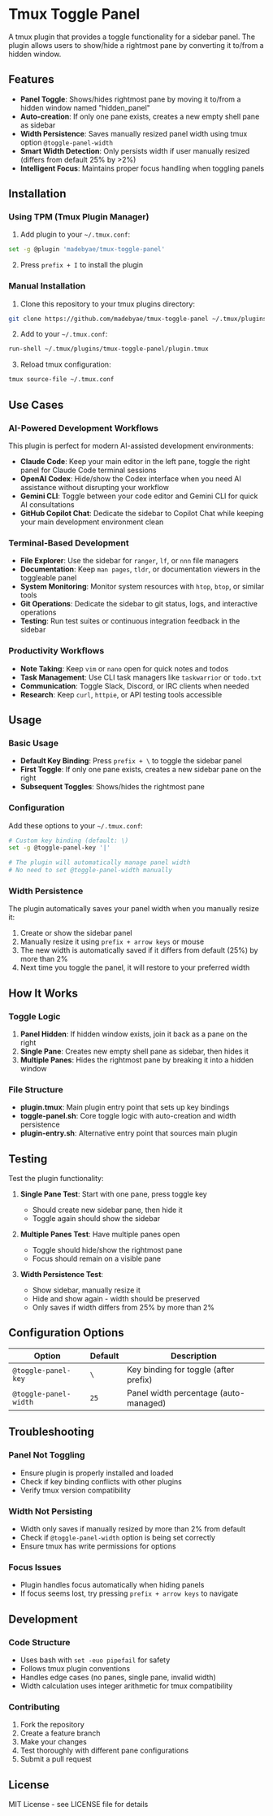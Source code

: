 # Tmux Toggle Panel

A tmux plugin that provides a toggle functionality for a sidebar panel. The plugin allows users to show/hide a rightmost pane by converting it to/from a hidden window.

## Features

- **Panel Toggle**: Shows/hides rightmost pane by moving it to/from a hidden window named "hidden_panel"
- **Auto-creation**: If only one pane exists, creates a new empty shell pane as sidebar
- **Width Persistence**: Saves manually resized panel width using tmux option `@toggle-panel-width`
- **Smart Width Detection**: Only persists width if user manually resized (differs from default 25% by >2%)
- **Intelligent Focus**: Maintains proper focus handling when toggling panels

## Installation

### Using TPM (Tmux Plugin Manager)

1. Add plugin to your `~/.tmux.conf`:
```bash
set -g @plugin 'madebyae/tmux-toggle-panel'
```

2. Press `prefix + I` to install the plugin

### Manual Installation

1. Clone this repository to your tmux plugins directory:
```bash
git clone https://github.com/madebyae/tmux-toggle-panel ~/.tmux/plugins/tmux-toggle-panel
```

2. Add to your `~/.tmux.conf`:
```bash
run-shell ~/.tmux/plugins/tmux-toggle-panel/plugin.tmux
```

3. Reload tmux configuration:
```bash
tmux source-file ~/.tmux.conf
```

## Use Cases

### AI-Powered Development Workflows

This plugin is perfect for modern AI-assisted development environments:

- **Claude Code**: Keep your main editor in the left pane, toggle the right panel for Claude Code terminal sessions
- **OpenAI Codex**: Hide/show the Codex interface when you need AI assistance without disrupting your workflow
- **Gemini CLI**: Toggle between your code editor and Gemini CLI for quick AI consultations
- **GitHub Copilot Chat**: Dedicate the sidebar to Copilot Chat while keeping your main development environment clean

### Terminal-Based Development

- **File Explorer**: Use the sidebar for `ranger`, `lf`, or `nnn` file managers
- **Documentation**: Keep `man pages`, `tldr`, or documentation viewers in the toggleable panel
- **System Monitoring**: Monitor system resources with `htop`, `btop`, or similar tools
- **Git Operations**: Dedicate the sidebar to git status, logs, and interactive operations
- **Testing**: Run test suites or continuous integration feedback in the sidebar

### Productivity Workflows

- **Note Taking**: Keep `vim` or `nano` open for quick notes and todos
- **Task Management**: Use CLI task managers like `taskwarrior` or `todo.txt`
- **Communication**: Toggle Slack, Discord, or IRC clients when needed
- **Research**: Keep `curl`, `httpie`, or API testing tools accessible

## Usage

### Basic Usage

- **Default Key Binding**: Press `prefix + \` to toggle the sidebar panel
- **First Toggle**: If only one pane exists, creates a new sidebar pane on the right
- **Subsequent Toggles**: Shows/hides the rightmost pane

### Configuration

Add these options to your `~/.tmux.conf`:

```bash
# Custom key binding (default: \)
set -g @toggle-panel-key '|'

# The plugin will automatically manage panel width
# No need to set @toggle-panel-width manually
```

### Width Persistence

The plugin automatically saves your panel width when you manually resize it:

1. Create or show the sidebar panel
2. Manually resize it using `prefix + arrow keys` or mouse
3. The new width is automatically saved if it differs from default (25%) by more than 2%
4. Next time you toggle the panel, it will restore to your preferred width

## How It Works

### Toggle Logic

1. **Panel Hidden**: If hidden window exists, join it back as a pane on the right
2. **Single Pane**: Creates new empty shell pane as sidebar, then hides it
3. **Multiple Panes**: Hides the rightmost pane by breaking it into a hidden window

### File Structure

- **plugin.tmux**: Main plugin entry point that sets up key bindings
- **toggle-panel.sh**: Core toggle logic with auto-creation and width persistence
- **plugin-entry.sh**: Alternative entry point that sources main plugin

## Testing

Test the plugin functionality:

1. **Single Pane Test**: Start with one pane, press toggle key
   - Should create new sidebar pane, then hide it
   - Toggle again should show the sidebar

2. **Multiple Panes Test**: Have multiple panes open
   - Toggle should hide/show the rightmost pane
   - Focus should remain on a visible pane

3. **Width Persistence Test**: 
   - Show sidebar, manually resize it
   - Hide and show again - width should be preserved
   - Only saves if width differs from 25% by more than 2%

## Configuration Options

| Option | Default | Description |
|--------|---------|-------------|
| `@toggle-panel-key` | `\` | Key binding for toggle (after prefix) |
| `@toggle-panel-width` | `25` | Panel width percentage (auto-managed) |

## Troubleshooting

### Panel Not Toggling
- Ensure plugin is properly installed and loaded
- Check if key binding conflicts with other plugins
- Verify tmux version compatibility

### Width Not Persisting
- Width only saves if manually resized by more than 2% from default
- Check if `@toggle-panel-width` option is being set correctly
- Ensure tmux has write permissions for options

### Focus Issues
- Plugin handles focus automatically when hiding panels
- If focus seems lost, try pressing `prefix + arrow keys` to navigate

## Development

### Code Structure

- Uses bash with `set -euo pipefail` for safety
- Follows tmux plugin conventions
- Handles edge cases (no panes, single pane, invalid width)
- Width calculation uses integer arithmetic for tmux compatibility

### Contributing

1. Fork the repository
2. Create a feature branch
3. Make your changes
4. Test thoroughly with different pane configurations
5. Submit a pull request

## License

MIT License - see LICENSE file for details
